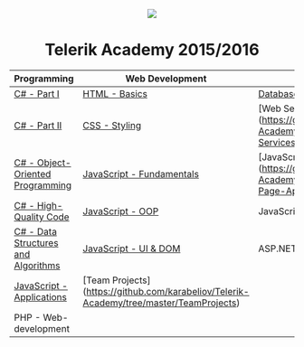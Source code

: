 <p align="center"><a href="http://academy.telerik.com/"><img src="https://github.com/karabeliov/Telerik-Academy/blob/master/Homeworks/C%231/07.Exam-preparation/Telerik.png" /></a></p>

<h1 align="center">Telerik Academy 2015/2016</h1>

| Programming                                                                 | Web Development                                     | Software Technologies
| --------------------------------------------------------------------------- | --------------------------------------------------- | -------------------------------------------------------------- |
| [C# - Part I](https://github.com/karabeliov/Telerik-Academy/tree/master/Homeworks/C%231)                                                  | [HTML - Basics](https://github.com/karabeliov/Telerik-Academy/tree/master/Homeworks/HTML)                                         | [Databases](https://github.com/karabeliov/Telerik-Academy/tree/master/Homeworks/Databases)	                                                      |
| [C# - Part II](https://github.com/karabeliov/Telerik-Academy/tree/master/Homeworks/C%232)                                                | [CSS - Styling](https://github.com/karabeliov/Telerik-Academy/tree/master/Homeworks/CSS)                                       | [Web Services and Cloud] (https://github.com/karabeliov/Telerik-Academy/tree/master/Homeworks/Web-Services-and-Cloud)                                         |
| [C# - Object-Oriented Programming](https://github.com/karabeliov/Telerik-Academy/tree/master/Homeworks/C%23OOP)        | [JavaScript - Fundamentals](https://github.com/karabeliov/Telerik-Academy/tree/master/Homeworks/JavaScript%20Fundamentals)                             | [JavaScript - SPA] (https://github.com/karabeliov/Telerik-Academy/tree/master/Homeworks/Single-Page-Applications)                                                 |
| [C# - High-Quality Code](https://github.com/karabeliov/Telerik-Academy/tree/master/Homeworks/High-Quality-Code)						                              | [JavaScript -  OOP](https://github.com/karabeliov/Telerik-Academy/tree/master/Homeworks/JavaScript-OOP)                                  | JavaScript - End-to-End                                          | 
| [C# - Data Structures and Algorithms](https://github.com/karabeliov/Telerik-Academy/tree/master/Homeworks/Data-Structures-and-Algorithms)                                           |  [JavaScript - UI & DOM](https://github.com/karabeliov/Telerik-Academy/tree/master/Homeworks/JavaScript-UI-and-DOM/03.HTML5-Canvas)                                   | ASP.NET MVC                                                    |                                 | 
| [JavaScript - Applications](https://github.com/karabeliov/Telerik-Academy/tree/master/Homeworks/JavaScript-Applications)                             |  [Team Projects] (https://github.com/karabeliov/Telerik-Academy/tree/master/TeamProjects)                                                        | 
| PHP - Web-development                                 | 